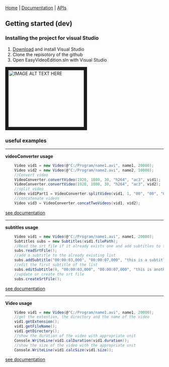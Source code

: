 
[Home](index.md)   |    [Documentation](doc/index.html)   |    [APIs](apis.md) 

## Getting started (dev)

### Installing the project for visual Studio

  1. [Download](https://www.visualstudio.com/fr/downloads/?rr=https%3A%2F%2Fwww.google.fr%2F) and install Visual Studio 
  2. Clone the repisotory of the github
  3. Open EasyVideoEdition.sln with Visual Studio
  
  <a href="http://www.youtube.com/watch?feature=player_embedded&v=YOUTUBE_VIDEO_ID_HERE
" target="_blank"><img src="http://img.youtube.com/vi/YOUTUBE_VIDEO_ID_HERE/0.jpg" 
alt="IMAGE ALT TEXT HERE" width="240" height="180" border="10" /></a>

### useful examples

***

**videoConverter usage**

```c#
	Video vid1 = new Video(@"C:/Program/name1.avi", name1, 20000);
	Video vid2 = new Video(@"C:/Program/name2.avi", name2, 10000);
	//Convert video
	VideoConverter.convertVideo(1920, 1080, 30, "h264", "ac3", vid1);
	VideoConverter.convertVideo(1920, 1080, 30, "h264", "ac3", vid2);
	//split video
	Video vid1Part1 = VideoConverter.splitVideo(vid1, 1, "00", "00", "00", "00", "00", "18");
	//concatenate videos
	Video vid3 = VideoConverter.concatTwoVideos(vid1, vid2);
```

[see documentation](doc/class_easy_video_edition_1_1_model_1_1_file_browser.html)

***

**subtitles usage**

```c#
	Video vid1 = new Video(@"C:/Program/name1.avi", name1, 20000);
	Subtitles subs = new Subtitles(vid1.filePath);
	//Read the srt file if it already exists one and add subtitles to the list
	subs.readSrtFile();
	//add a subtitle to the already existing list
	subs.addSubtitle("00:00:03,000", "00:00:07,000", "this is a subtitle example");
	//edit the first subtitle of the list
	subs.editSubtitle(0, "00:00:03,000", "00:00:07,000", "this is another subtitle example");
	//update or create the srt file
	subs.createSrtFile();
```

[see documentation](doc/class_easy_video_edition_1_1_model_1_1_file_browser.html)

***

**Video usage**

```c#
	Video vid1 = new Video(@"C:/Program/name1.avi", name1, 20000);
	//get the extention, the directory and the name of the video
	vid1.getExtension();
	vid1.getFileName();
	vid1.getDirectory();
	//show the duration of the video with appropriate unit
	Console.WriteLine(vid1.calDuration(vid1.duration));
	//show the size of the video with the appropriate unit
	Console.WriteLine(vid1.calcSize(vid1.size));
```

[see documentation](doc/class_easy_video_edition_1_1_model_1_1_file_browser.html)

